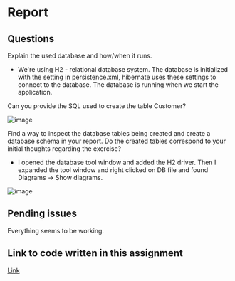 # Report

## Questions
Explain the used database and how/when it runs.
* We're using H2 - relational database system. The database is initialized with the setting in persistence.xml, hibernate uses these settings to connect to the database. The database is running when we start the application.

Can you provide the SQL used to create the table Customer?

![image](https://github.com/user-attachments/assets/382c2759-ef84-447d-b7d6-54c00b524103)

Find a way to inspect the database tables being created and create a database schema in your report. Do the created tables correspond to your initial thoughts regarding the exercise?
* I opened the database tool window and added the H2 driver. Then I expanded the tool window and right clicked on DB file and found Diagrams -> Show diagrams.

![image](https://github.com/user-attachments/assets/1a5904bf-d2fb-4173-a710-af1465adfe7d)

## Pending issues
Everything seems to be working.

## Link to code written in this assignment
[Link](https://github.com/Thorbjorn2021/dat250-jpa-tutorial/tree/master/src/main/java/no/hvl/dat250/jpa/tutorial/creditcards)

